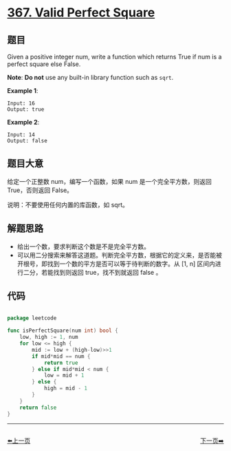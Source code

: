# [367. Valid Perfect Square](https://leetcode.com/problems/valid-perfect-square/)

## 题目

Given a positive integer num, write a function which returns True if num is a perfect square else False.

**Note**: **Do not** use any built-in library function such as `sqrt`.

**Example 1**:

    Input: 16
    Output: true

**Example 2**:

    Input: 14
    Output: false


## 题目大意

给定一个正整数 num，编写一个函数，如果 num 是一个完全平方数，则返回 True，否则返回 False。

说明：不要使用任何内置的库函数，如 sqrt。




## 解题思路


- 给出一个数，要求判断这个数是不是完全平方数。
- 可以用二分搜索来解答这道题。判断完全平方数，根据它的定义来，是否能被开根号，即找到一个数的平方是否可以等于待判断的数字。从 [1, n] 区间内进行二分，若能找到则返回 true，找不到就返回 false 。


## 代码

```go

package leetcode

func isPerfectSquare(num int) bool {
    low, high := 1, num
    for low <= high {
        mid := low + (high-low)>>1
        if mid*mid == num {
            return true
        } else if mid*mid < num {
            low = mid + 1
        } else {
            high = mid - 1
        }
    }
    return false
}

```


----------------------------------------------
<div style="display: flex;justify-content: space-between;align-items: center;">
<p><a href="https://books.halfrost.com/leetcode/ChapterFour/0300~0399/0357.Count-Numbers-with-Unique-Digits/">⬅️上一页</a></p>
<p><a href="https://books.halfrost.com/leetcode/ChapterFour/0300~0399/0368.Largest-Divisible-Subset/">下一页➡️</a></p>
</div>

